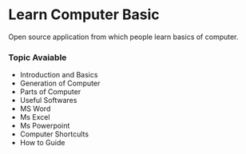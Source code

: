 # Learn Computer Basic
Open source application from which people learn basics of computer. 

### Topic Avaiable
- Introduction and Basics
- Generation of Computer
- Parts of Computer
- Useful Softwares
- MS Word
- Ms Excel
- Ms Powerpoint
- Computer Shortcults
- How to Guide